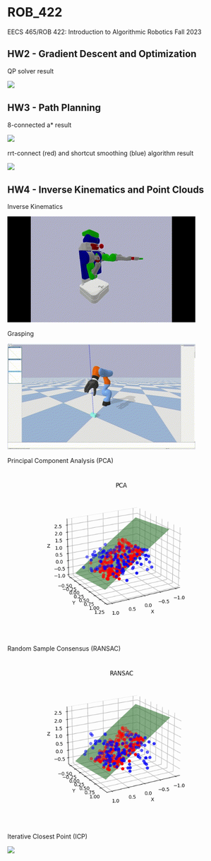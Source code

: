 # ROB_422
EECS 465/ROB 422: Introduction to Algorithmic Robotics Fall 2023

## HW2 - Gradient Descent and Optimization ##
QP solver result

![](https://github.com/relifeto18/ROB-422/blob/main/HW2%20-%20Gradient%20Descent%20and%20Optimization/QP.gif)

## HW3 - Path Planning ##
8-connected a* result 

![](https://github.com/relifeto18/ROB-422/blob/main/HW3%20-%20Path%20Planning/astar.gif)

rrt-connect (red) and shortcut smoothing (blue) algorithm result

![](https://github.com/relifeto18/ROB-422/blob/main/HW3%20-%20Path%20Planning/rrt.gif)

## HW4 - Inverse Kinematics and Point Clouds ##
Inverse Kinematics

![](https://github.com/relifeto18/ROB_422/blob/main/HW4%20-%20Inverse%20Kinematics%20and%20Point%20Clouds/ik.gif)

Grasping

![](https://github.com/relifeto18/ROB_422/blob/main/HW4%20-%20Inverse%20Kinematics%20and%20Point%20Clouds/grasp.gif)

Principal Component Analysis (PCA)

![](https://github.com/relifeto18/ROB_422/blob/main/HW4%20-%20Inverse%20Kinematics%20and%20Point%20Clouds/PCA.gif)

Random Sample Consensus (RANSAC)

![](https://github.com/relifeto18/ROB_422/blob/main/HW4%20-%20Inverse%20Kinematics%20and%20Point%20Clouds/RANSAC.gif)

Iterative Closest Point (ICP)

![](https://github.com/relifeto18/ROB_422/blob/main/HW4%20-%20Inverse%20Kinematics%20and%20Point%20Clouds/icp.gif)

